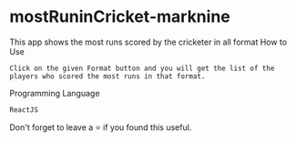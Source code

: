 # mostRuninCricket-marknine

This app shows the most runs scored by the cricketer in all format
How to Use

    Click on the given Format button and you will get the list of the players who scored the most runs in that format.

Programming Language

    ReactJS

Don't forget to leave a ⭐ if you found this useful.
